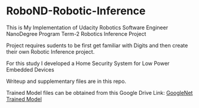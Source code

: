 # RoboND-Robotic-Inference
This is My Implementation of Udacity Robotics Software Engineer NanoDegree Program Term-2 Robotics Inference Project


Project requires sudents to be first get familiar with Digits and then create their own Robotic Inference project.

For this study I developed a Home Security System for Low Power Embedded Devices

Writeup and supplementary files are in this repo.

Trained Model files can be obtained from this Google Drive Link:
[GoogleNet Trained Model](https://1drv.ms/u/s!ApWQq5PX8EXw3hGn1awj7CCQHTKU?e=ZTYIlB)

